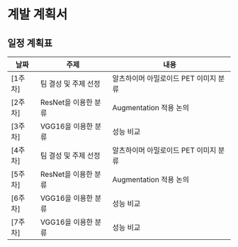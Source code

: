 # 계발 계획서



## 일정 계획표
| 날짜 | 주제 | 내용 |  
|------|------|------|  
| [1주차]  | 팀 결성 및 주제 선정 | 알츠하이머 아밀로이드 PET 이미지 분류 |  
| [2주차] | ResNet을 이용한 분류 | Augmentation 적용 논의 |  
| [3주차] | VGG16을 이용한 분류 | 성능 비교 |  
| [4주차]  | 팀 결성 및 주제 선정 | 알츠하이머 아밀로이드 PET 이미지 분류 |  
| [5주차] | ResNet을 이용한 분류 | Augmentation 적용 논의 |  
| [6주차] | VGG16을 이용한 분류 | 성능 비교 | 
| [7주차] | VGG16을 이용한 분류 | 성능 비교 |  
